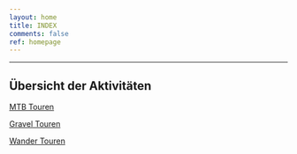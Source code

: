 ```yaml
---
layout: home
title: INDEX
comments: false 
ref: homepage
---
```

---

## Übersicht der Aktivitäten

[MTB Touren](MTB/MTB.md)

[Gravel Touren](Gravel/Gravel.md)

[Wander Touren](Wandern/Wandern.md)
